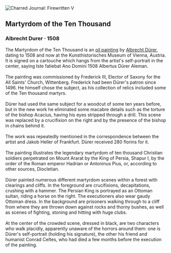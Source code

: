<div class="artwork-of-the-day">
  <div class="container">
    <div class="img-wrapper">
      <img
        src="https://uploads2.wikiart.org/images/albrecht-durer/martyrdom-of-the-ten-thousand-1508.jpg!Large.jpg"
        alt="Charred Journal: Firewritten V" />
    </div>
    <div class="artwork-detail">
      <div class="artwork-origin"> 
        <h2 class="artwork-name">Martyrdom of the Ten Thousand</h2>
        <h3 class="artist">
          Albrecht Durer
                    ·  1508
        </h3>
      </div>
      <p class="description">
        <span class="artwork-description-text ng-binding" ng-bind-html="viewModel.ArtworkOfTheDay.Description | unsafe">The Martyrdom of the Ten Thousand is an <a target="_blank" href="/en/paintings-by-media/oil-on-sacking">oil painting</a> by <a target="_blank" href="/en/albrecht-durer">Albrecht Dürer</a>, dating to 1508 and now at the Kunsthistorisches Museum of Vienna, Austria. It is signed on a cartouche which hangs from the artist's self-portrait in the center, saying Iste fatiebat Ano Domini 1508 Albertus Dürer Aleman.
<br>
<br>The painting was commissioned by Frederick III, Elector of Saxony for the All Saints' Church, Wittenberg. Frederick had been Dürer's patron since 1496. He himself chose the subject, as his collection of relics included some of the Ten thousand martyrs.
<br>
<br>Dürer had used the same subject for a woodcut of some ten years before, but in the new work he eliminated some macabre details such as the torture of the bishop Acacius, having his eyes stripped through a drill. This scene was replaced by a crucifixion on the right and by the presence of the bishop in chains behind it.
<br>
<br>The work was repeatedly mentioned in the correspondence between the artist and Jakob Heller of Frankfurt. Dürer received 280 florins for it.
<br>
<br>The painting illustrates the legendary martyrdom of ten thousand Christian soldiers perpetrated on Mount Ararat by the King of Persia, Shapur I, by the order of the Roman emperor Hadrian or Antoninus Pius, or, according to other sources, Diocletian.
<br>
<br>Dürer painted numerous different martyrdom scenes within a forest with clearings and cliffs. In the foreground are crucifixions, decapitations, crushing with a hammer. The Persian King is portrayed as an Ottoman sultan, riding a horse on the right. The executioners also wear gaudy Ottoman dress. In the background are prisoners walking through to a cliff from where they are thrown down against rocks and thorny bushes, as well as scenes of fighting, stoning and hitting with huge clubs.
<br>
<br>At the center of the crowded scene, dressed in black, are two characters who walk placidly, apparently unaware of the horrors around them: one is Dürer's self-portrait (holding his signature), the other his friend and humanist Conrad Celtes, who had died a few months before the execution of the painting.</span>
                        <div class="text-shadow-container" ng-show="showShadow" style=""></div>
      </p>
    </div>
  </div>

</div>
